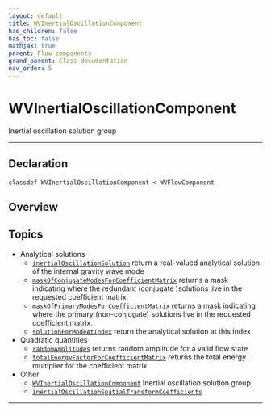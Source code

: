 ```yaml
---
layout: default
title: WVInertialOscillationComponent
has_children: false
has_toc: false
mathjax: true
parent: Flow components
grand_parent: Class documentation
nav_order: 5
---
```


#  WVInertialOscillationComponent

Inertial oscillation solution group


---

## Declaration

<div class="language-matlab highlighter-rouge"><div class="highlight"><pre class="highlight"><code>classdef WVInertialOscillationComponent < WVFlowComponent</code></pre></div></div>

## Overview
 
  


## Topics
+ Analytical solutions
  + [`inertialOscillationSolution`](/classes/flow-components/wvinertialoscillationcomponent/inertialoscillationsolution.html) return a real-valued analytical solution of the internal gravity wave mode
  + [`maskOfConjugateModesForCoefficientMatrix`](/classes/flow-components/wvinertialoscillationcomponent/maskofconjugatemodesforcoefficientmatrix.html) returns a mask indicating where the redundant (conjugate )solutions live in the requested coefficient matrix.
  + [`maskOfPrimaryModesForCoefficientMatrix`](/classes/flow-components/wvinertialoscillationcomponent/maskofprimarymodesforcoefficientmatrix.html) returns a mask indicating where the primary (non-conjugate) solutions live in the requested coefficient matrix.
  + [`solutionForModeAtIndex`](/classes/flow-components/wvinertialoscillationcomponent/solutionformodeatindex.html) return the analytical solution at this index
+ Quadratic quantities
  + [`randomAmplitudes`](/classes/flow-components/wvinertialoscillationcomponent/randomamplitudes.html) returns random amplitude for a valid flow state
  + [`totalEnergyFactorForCoefficientMatrix`](/classes/flow-components/wvinertialoscillationcomponent/totalenergyfactorforcoefficientmatrix.html) returns the total energy multiplier for the coefficient matrix.
+ Other
  + [`WVInertialOscillationComponent`](/classes/flow-components/wvinertialoscillationcomponent/wvinertialoscillationcomponent.html) Inertial oscillation solution group
  + [`inertialOscillationSpatialTransformCoefficients`](/classes/flow-components/wvinertialoscillationcomponent/inertialoscillationspatialtransformcoefficients.html) 


---